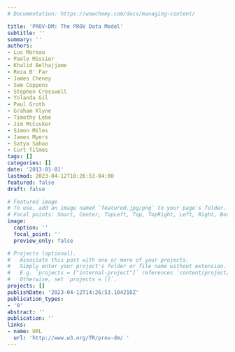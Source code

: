 ```yaml
---
# Documentation: https://wowchemy.com/docs/managing-content/

title: 'PROV-DM: The PROV Data Model'
subtitle: ''
summary: ''
authors:
- Luc Moreau
- Paolo Missier
- Khalid Belhajjame
- Reza B' Far
- James Cheney
- Sam Coppens
- Stephen Cresswell
- Yolanda Gil
- Paul Groth
- Graham Klyne
- Timothy Lebo
- Jim McCusker
- Simon Miles
- James Myers
- Satya Sahoo
- Curt Tilmes
tags: []
categories: []
date: '2013-01-01'
lastmod: 2023-04-12T10:26:53-04:00
featured: false
draft: false

# Featured image
# To use, add an image named `featured.jpg/png` to your page's folder.
# Focal points: Smart, Center, TopLeft, Top, TopRight, Left, Right, BottomLeft, Bottom, BottomRight.
image:
  caption: ''
  focal_point: ''
  preview_only: false

# Projects (optional).
#   Associate this post with one or more of your projects.
#   Simply enter your project's folder or file name without extension.
#   E.g. `projects = ["internal-project"]` references `content/project/deep-learning/index.md`.
#   Otherwise, set `projects = []`.
projects: []
publishDate: '2023-04-12T14:26:53.104210Z'
publication_types:
- '0'
abstract: ''
publication: ''
links:
- name: URL
  url: 'http://www.w3.org/TR/prov-dm/ '
---
```

